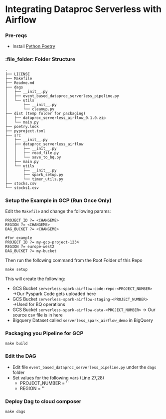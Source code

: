 # Integrating Dataproc Serverless with Airflow

### Pre-reqs
* Install [Python Poetry](https://python-poetry.org/docs/)


<h3 id="folder-structure"> :file_folder: Folder Structure</h3>

```shell
.
├── LICENSE
├── Makefile
├── Readme.md
├── dags
│   ├── __init__.py
│   ├── event_based_dataproc_serverless_pipeline.py
│   └── utils
│       ├── __init__.py
│       └── cleanup.py
├── dist (temp folder for packaging)
│   ├── dataproc_serverless_airflow_0.1.0.zip
│   └── main.py
├── poetry.lock
├── pyproject.toml
├── src
│   ├── __init__.py
│   ├── dataproc_serverless_airflow
│   │   ├── __init__.py
│   │   ├── read_file.py
│   │   └── save_to_bq.py
│   ├── main.py
│   └── utils
│       ├── __init__.py
│       ├── spark_setup.py
│       └── timer_utils.py
├── stocks.csv
└── stocks1.csv

```

### Setup the Example in GCP (Run Once Only)
Edit the `Makefile` and change the following params:
```shell
PROJECT_ID ?= <CHANGEME>
REGION ?= <CHANGEME>
DAG_BUCKET ?= <CHANGEME>

#for example
PROJECT_ID ?= my-gcp-project-1234
REGION ?= europe-west2
DAG_BUCKET ?= my-bucket
```

Then run the following command from the Root Folder of this Repo
```shell
make setup
```

This will create the following:
* GCS Bucket `serverless-spark-airflow-code-repo-<PROJECT_NUMBER>` →Our Pyspark Code gets uploaded here
* GCS Bucket `serverless-spark-airflow-staging-<PROJECT_NUMBER>` →Used for BQ operations
* GCS Bucket `serverless-spark-airflow-data-<PROJECT_NUMBER>` → Our source csv file is in here 
* Bigquery Dataset called `serverless_spark_airflow_demo` in BigQuery


### Packaging you Pipeline for GCP
```shell
make build
```

### Edit the DAG
- Edit file `event_based_dataproc_serverless_pipeline.py` under the `dags` folder
- Set values for the following vars (Line 27,28)
  - PROJECT_NUMBER = ''
  - REGION = ''

### Deploy Dag to cloud composer
```shell
make dags
```